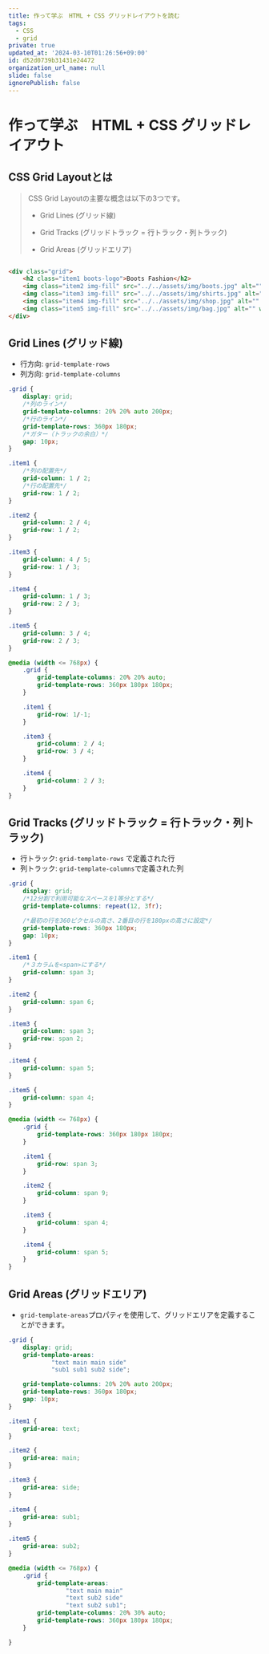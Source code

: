 ```yaml
---
title: 作って学ぶ　HTML + CSS グリッドレイアウトを読む
tags:
  - CSS
  - grid
private: true
updated_at: '2024-03-10T01:26:56+09:00'
id: d52d0739b31431e24472
organization_url_name: null
slide: false
ignorePublish: false
---
```


# 作って学ぶ　HTML + CSS グリッドレイアウト

## CSS Grid Layoutとは

> CSS Grid Layoutの主要な概念は以下の3つです。
> - Grid Lines (グリッド線)
>
> - Grid Tracks (グリッドトラック = 行トラック・列トラック)
>
> - Grid Areas (グリッドエリア)

```html

<div class="grid">
	<h2 class="item1 boots-logo">Boots Fashion</h2>
	<img class="item2 img-fill" src="../../assets/img/boots.jpg" alt="" width="1980" height="1512"/>
	<img class="item3 img-fill" src="../../assets/img/shirts.jpg" alt="" width="1320" height="1980"/>
	<img class="item4 img-fill" src="../../assets/img/shop.jpg" alt="" width="1600" height="1144"/>
	<img class="item5 img-fill" src="../../assets/img/bag.jpg" alt="" width="1320" height="1980"/>
</div>
```

## Grid Lines (グリッド線)

- 行方向: `grid-template-rows`
- 列方向: `grid-template-columns`

```css
.grid {
    display: grid;
    /*列のライン*/
    grid-template-columns: 20% 20% auto 200px;
    /*行のライン*/
    grid-template-rows: 360px 180px;
    /*ガター（トラックの余白）*/
    gap: 10px;
}

.item1 {
    /*列の配置先*/
    grid-column: 1 / 2;
    /*行の配置先*/
    grid-row: 1 / 2;
}

.item2 {
    grid-column: 2 / 4;
    grid-row: 1 / 2;
}

.item3 {
    grid-column: 4 / 5;
    grid-row: 1 / 3;
}

.item4 {
    grid-column: 1 / 3;
    grid-row: 2 / 3;
}

.item5 {
    grid-column: 3 / 4;
    grid-row: 2 / 3;
}

@media (width <= 768px) {
    .grid {
        grid-template-columns: 20% 20% auto;
        grid-template-rows: 360px 180px 180px;
    }

    .item1 {
        grid-row: 1/-1;
    }

    .item3 {
        grid-column: 2 / 4;
        grid-row: 3 / 4;
    }

    .item4 {
        grid-column: 2 / 3;
    }
}
```

## Grid Tracks (グリッドトラック = 行トラック・列トラック)

- 行トラック: `grid-template-rows` で定義された行
- 列トラック: `grid-template-columns`で定義された列

```css
.grid {
    display: grid;
    /*12分割で利用可能なスペースを1等分とする*/
    grid-template-columns: repeat(12, 3fr);

    /*最初の行を360ピクセルの高さ、2番目の行を180pxの高さに設定*/
    grid-template-rows: 360px 180px;
    gap: 10px;
}

.item1 {
    /*３カラムを<span>にする*/
    grid-column: span 3;
}

.item2 {
    grid-column: span 6;
}

.item3 {
    grid-column: span 3;
    grid-row: span 2;
}

.item4 {
    grid-column: span 5;
}

.item5 {
    grid-column: span 4;
}

@media (width <= 768px) {
    .grid {
        grid-template-rows: 360px 180px 180px;
    }

    .item1 {
        grid-row: span 3;
    }

    .item2 {
        grid-column: span 9;
    }

    .item3 {
        grid-column: span 4;
    }

    .item4 {
        grid-column: span 5;
    }
}
```

## Grid Areas (グリッドエリア)

- `grid-template-areas`プロパティを使用して、グリッドエリアを定義することができます。

```css
.grid {
    display: grid;
    grid-template-areas:
            "text main main side"
            "sub1 sub1 sub2 side";

    grid-template-columns: 20% 20% auto 200px;
    grid-template-rows: 360px 180px;
    gap: 10px;
}

.item1 {
    grid-area: text;
}

.item2 {
    grid-area: main;
}

.item3 {
    grid-area: side;
}

.item4 {
    grid-area: sub1;
}

.item5 {
    grid-area: sub2;
}

@media (width <= 768px) {
    .grid {
        grid-template-areas:
                "text main main"
                "text sub2 side"
                "text sub2 sub1";
        grid-template-columns: 20% 30% auto;
        grid-template-rows: 360px 180px 180px;
    }

}
```
